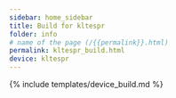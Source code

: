 ```yaml
---
sidebar: home_sidebar
title: Build for kltespr
folder: info
# name of the page (/{{permalink}}.html)
permalink: kltespr_build.html
device: kltespr
---
```

{% include templates/device_build.md %}
